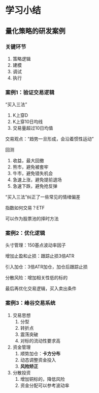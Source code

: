 # 学习小结

## 量化策略的研发案例

### 关键环节

1. 策略逻辑
2. 建模
3. 调试
4. 执行

### 案例1：验证交易逻辑

“买入三法”

1. K上穿D
2. K上穿10日均线
3. 交易量超过10日均值

交易观点：“趋势一旦形成，会沿着惯性运动”

回测

1. 收益，最大回撤
2. 熊市，避免被套牢
3. 牛市，避免错失机会
4. 急速上涨，避免提前退场
5. 急速下跌，避免抢反弹

“买入三法”纠正了一些常见的情绪偏差

指数如何交易？ETF

可以作为股票池的择时方法

### 案例2：优化逻辑

头寸管理：150基点波动率因子

增加止盈和止损：跟踪止损3倍ATR

引入加仓：3倍ATR加仓，加仓后跟踪止损

分散风险：增加相关性低的标的

最后再优化交易逻辑，买入卖出条件

### 案例3：峰谷交易系统

1. 交易思想
   1. 分型
   2. 转折点
   3. 震荡突破
   4. 对标的流动性要求高
2. 资金管理
   1. 顺势加仓：**卡方分布**
   2. 动态调整资金投入
   3. **风险矫正**
3. 分散投资
   1. 增加铜标的，降低风险
   2. 资金分配可以参考波动率


